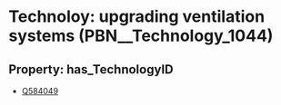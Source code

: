 # Technoloy: __upgrading ventilation systems__ (PBN__Technology_1044)

## Property: has_TechnologyID

* [Q584049](Q584049)

